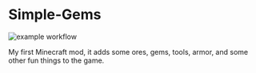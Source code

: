 # Simple-Gems
![example workflow](https://github.com/ktraw2/Simple-Gems/actions/workflows/gradle.yml/badge.svg)

My first Minecraft mod, it adds some ores, gems, tools, armor, and some other fun things to the game.
